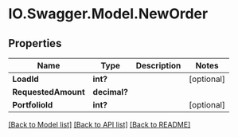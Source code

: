 # IO.Swagger.Model.NewOrder
## Properties

Name | Type | Description | Notes
------------ | ------------- | ------------- | -------------
**LoadId** | **int?** |  | [optional] 
**RequestedAmount** | **decimal?** |  | 
**PortfolioId** | **int?** |  | [optional] 

[[Back to Model list]](../README.md#documentation-for-models) [[Back to API list]](../README.md#documentation-for-api-endpoints) [[Back to README]](../README.md)

